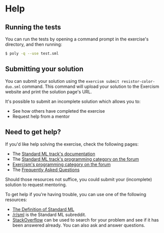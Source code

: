 # Help

## Running the tests

You can run the tests by opening a command prompt in the exercise's directory, and then running:

```bash
$ poly -q --use test.sml
```

## Submitting your solution

You can submit your solution using the `exercism submit resistor-color-duo.sml` command.
This command will upload your solution to the Exercism website and print the solution page's URL.

It's possible to submit an incomplete solution which allows you to:

- See how others have completed the exercise
- Request help from a mentor

## Need to get help?

If you'd like help solving the exercise, check the following pages:

- The [Standard ML track's documentation](https://exercism.org/docs/tracks/sml)
- The [Standard ML track's programming category on the forum](https://forum.exercism.org/c/programming/sml)
- [Exercism's programming category on the forum](https://forum.exercism.org/c/programming/5)
- The [Frequently Asked Questions](https://exercism.org/docs/using/faqs)

Should those resources not suffice, you could submit your (incomplete) solution to request mentoring.

To get help if you're having trouble, you can use one of the following resources:

- [The Definition of Standard ML](https://github.com/SMLFamily/The-Definition-of-Standard-ML-Revised)
- [/r/sml](https://www.reddit.com/r/sml) is the Standard ML subreddit.
- [StackOverflow](http://stackoverflow.com/questions/tagged/sml) can be used to search for your problem and see if it has been answered already. You can also ask and answer questions.